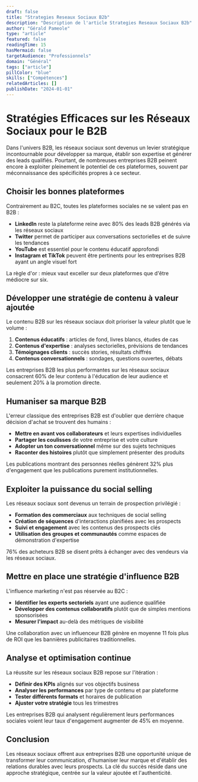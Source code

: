 ```yaml
---
draft: false
title: "Strategies Reseaux Sociaux B2b"
description: "Description de l'article Strategies Reseaux Sociaux B2b"
author: "Gérald Pameole"
type: "article"
featured: false
readingTime: 15
hasMermaid: false
targetAudience: "Professionnels"
domain: "Général"
tags: ["article"]
pillColor: "blue"
skills: ["Compétences"]
relatedArticles: []
publishDate: "2024-01-01"
---
```





# Stratégies Efficaces sur les Réseaux Sociaux pour le B2B

Dans l'univers B2B, les réseaux sociaux sont devenus un levier stratégique incontournable pour développer sa marque, établir son expertise et générer des leads qualifiés. Pourtant, de nombreuses entreprises B2B peinent encore à exploiter pleinement le potentiel de ces plateformes, souvent par méconnaissance des spécificités propres à ce secteur.

## Choisir les bonnes plateformes

Contrairement au B2C, toutes les plateformes sociales ne se valent pas en B2B :

- **LinkedIn** reste la plateforme reine avec 80% des leads B2B générés via les réseaux sociaux
- **Twitter** permet de participer aux conversations sectorielles et de suivre les tendances
- **YouTube** est essentiel pour le contenu éducatif approfondi
- **Instagram et TikTok** peuvent être pertinents pour les entreprises B2B ayant un angle visuel fort

La règle d'or : mieux vaut exceller sur deux plateformes que d'être médiocre sur six.

## Développer une stratégie de contenu à valeur ajoutée

Le contenu B2B sur les réseaux sociaux doit prioriser la valeur plutôt que le volume :

1. **Contenus éducatifs** : articles de fond, livres blancs, études de cas
2. **Contenus d'expertise** : analyses sectorielles, prévisions de tendances
3. **Témoignages clients** : succès stories, résultats chiffrés
4. **Contenus conversationnels** : sondages, questions ouvertes, débats

Les entreprises B2B les plus performantes sur les réseaux sociaux consacrent 60% de leur contenu à l'éducation de leur audience et seulement 20% à la promotion directe.

## Humaniser sa marque B2B

L'erreur classique des entreprises B2B est d'oublier que derrière chaque décision d'achat se trouvent des humains :

- **Mettre en avant vos collaborateurs** et leurs expertises individuelles
- **Partager les coulisses** de votre entreprise et votre culture
- **Adopter un ton conversationnel** même sur des sujets techniques
- **Raconter des histoires** plutôt que simplement présenter des produits

Les publications montrant des personnes réelles génèrent 32% plus d'engagement que les publications purement institutionnelles.

## Exploiter la puissance du social selling

Les réseaux sociaux sont devenus un terrain de prospection privilégié :

- **Formation des commerciaux** aux techniques de social selling
- **Création de séquences** d'interactions planifiées avec les prospects
- **Suivi et engagement** avec les contenus des prospects clés
- **Utilisation des groupes et communautés** comme espaces de démonstration d'expertise

76% des acheteurs B2B se disent prêts à échanger avec des vendeurs via les réseaux sociaux.

## Mettre en place une stratégie d'influence B2B

L'influence marketing n'est pas réservée au B2C :

- **Identifier les experts sectoriels** ayant une audience qualifiée
- **Développer des contenus collaboratifs** plutôt que de simples mentions sponsorisées
- **Mesurer l'impact** au-delà des métriques de visibilité

Une collaboration avec un influenceur B2B génère en moyenne 11 fois plus de ROI que les bannières publicitaires traditionnelles.

## Analyse et optimisation continue

La réussite sur les réseaux sociaux B2B repose sur l'itération :

- **Définir des KPIs** alignés sur vos objectifs business
- **Analyser les performances** par type de contenu et par plateforme
- **Tester différents formats** et horaires de publication
- **Ajuster votre stratégie** tous les trimestres

Les entreprises B2B qui analysent régulièrement leurs performances sociales voient leur taux d'engagement augmenter de 45% en moyenne.

## Conclusion

Les réseaux sociaux offrent aux entreprises B2B une opportunité unique de transformer leur communication, d'humaniser leur marque et d'établir des relations durables avec leurs prospects. La clé du succès réside dans une approche stratégique, centrée sur la valeur ajoutée et l'authenticité.
